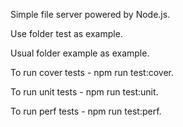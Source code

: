 Simple file server powered by Node.js.

Use folder test as example.

Usual folder example as example.


To run cover tests - npm run test:cover.

To run unit tests - npm run test:unit.

To run perf tests - npm run test:perf.
